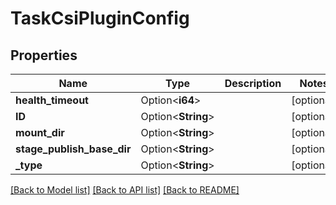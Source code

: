 # TaskCsiPluginConfig

## Properties

Name | Type | Description | Notes
------------ | ------------- | ------------- | -------------
**health_timeout** | Option<**i64**> |  | [optional]
**ID** | Option<**String**> |  | [optional]
**mount_dir** | Option<**String**> |  | [optional]
**stage_publish_base_dir** | Option<**String**> |  | [optional]
**_type** | Option<**String**> |  | [optional]

[[Back to Model list]](../README.md#documentation-for-models) [[Back to API list]](../README.md#documentation-for-api-endpoints) [[Back to README]](../README.md)


